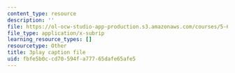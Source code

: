```yaml
---
content_type: resource
description: ''
file: https://ol-ocw-studio-app-production.s3.amazonaws.com/courses/5-61-physical-chemistry-fall-2017/fbfe5b0ccd70594fa77765dafe65afe5_iSqhxWjkq8.vtt
file_type: application/x-subrip
learning_resource_types: []
resourcetype: Other
title: 3play caption file
uid: fbfe5b0c-cd70-594f-a777-65dafe65afe5
---
```

